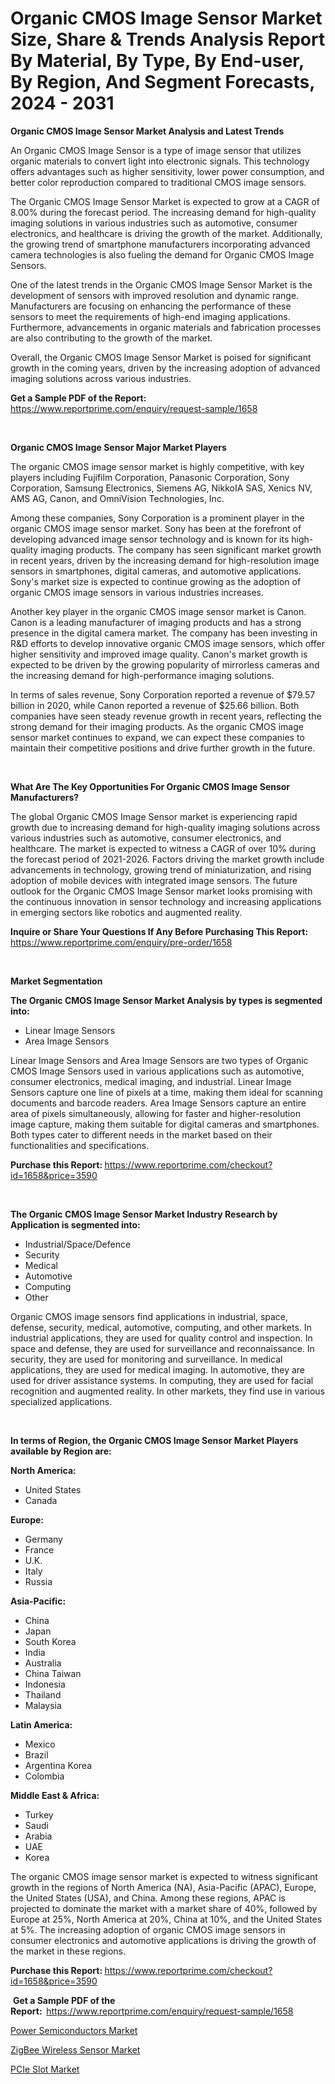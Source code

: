 <p><h1>Organic CMOS Image Sensor Market Size, Share & Trends Analysis Report By Material, By Type, By End-user, By Region, And Segment Forecasts, 2024 - 2031</h1></p><p><strong>Organic CMOS Image Sensor Market Analysis and Latest Trends</strong></p>
<p><p>An Organic CMOS Image Sensor is a type of image sensor that utilizes organic materials to convert light into electronic signals. This technology offers advantages such as higher sensitivity, lower power consumption, and better color reproduction compared to traditional CMOS image sensors.</p><p>The Organic CMOS Image Sensor Market is expected to grow at a CAGR of 8.00% during the forecast period. The increasing demand for high-quality imaging solutions in various industries such as automotive, consumer electronics, and healthcare is driving the growth of the market. Additionally, the growing trend of smartphone manufacturers incorporating advanced camera technologies is also fueling the demand for Organic CMOS Image Sensors.</p><p>One of the latest trends in the Organic CMOS Image Sensor Market is the development of sensors with improved resolution and dynamic range. Manufacturers are focusing on enhancing the performance of these sensors to meet the requirements of high-end imaging applications. Furthermore, advancements in organic materials and fabrication processes are also contributing to the growth of the market.</p><p>Overall, the Organic CMOS Image Sensor Market is poised for significant growth in the coming years, driven by the increasing adoption of advanced imaging solutions across various industries.</p></p>
<p><strong>Get a Sample PDF of the Report:&nbsp;</strong> <a href="https://www.reportprime.com/enquiry/request-sample/1658">https://www.reportprime.com/enquiry/request-sample/1658</a></p>
<p>&nbsp;</p>
<p><strong>Organic CMOS Image Sensor Major Market Players</strong></p>
<p><p>The organic CMOS image sensor market is highly competitive, with key players including Fujifilm Corporation, Panasonic Corporation, Sony Corporation, Samsung Electronics, Siemens AG, NikkoIA SAS, Xenics NV, AMS AG, Canon, and OmniVision Technologies, Inc. </p><p>Among these companies, Sony Corporation is a prominent player in the organic CMOS image sensor market. Sony has been at the forefront of developing advanced image sensor technology and is known for its high-quality imaging products. The company has seen significant market growth in recent years, driven by the increasing demand for high-resolution image sensors in smartphones, digital cameras, and automotive applications. Sony's market size is expected to continue growing as the adoption of organic CMOS image sensors in various industries increases.</p><p>Another key player in the organic CMOS image sensor market is Canon. Canon is a leading manufacturer of imaging products and has a strong presence in the digital camera market. The company has been investing in R&D efforts to develop innovative organic CMOS image sensors, which offer higher sensitivity and improved image quality. Canon's market growth is expected to be driven by the growing popularity of mirrorless cameras and the increasing demand for high-performance imaging solutions.</p><p>In terms of sales revenue, Sony Corporation reported a revenue of $79.57 billion in 2020, while Canon reported a revenue of $25.66 billion. Both companies have seen steady revenue growth in recent years, reflecting the strong demand for their imaging products. As the organic CMOS image sensor market continues to expand, we can expect these companies to maintain their competitive positions and drive further growth in the future.</p></p>
<p>&nbsp;</p>
<p><strong>What Are The Key Opportunities For Organic CMOS Image Sensor Manufacturers?</strong></p>
<p><p>The global Organic CMOS Image Sensor market is experiencing rapid growth due to increasing demand for high-quality imaging solutions across various industries such as automotive, consumer electronics, and healthcare. The market is expected to witness a CAGR of over 10% during the forecast period of 2021-2026. Factors driving the market growth include advancements in technology, growing trend of miniaturization, and rising adoption of mobile devices with integrated image sensors. The future outlook for the Organic CMOS Image Sensor market looks promising with the continuous innovation in sensor technology and increasing applications in emerging sectors like robotics and augmented reality.</p></p>
<p><strong>Inquire or Share Your Questions If Any Before Purchasing This Report:</strong> <a href="https://www.reportprime.com/enquiry/pre-order/1658">https://www.reportprime.com/enquiry/pre-order/1658</a></p>
<p>&nbsp;</p>
<p><strong>Market Segmentation</strong></p>
<p><strong>The Organic CMOS Image Sensor Market Analysis by types is segmented into:</strong></p>
<p><ul><li>Linear Image Sensors</li><li>Area Image Sensors</li></ul></p>
<p><p>Linear Image Sensors and Area Image Sensors are two types of Organic CMOS Image Sensors used in various applications such as automotive, consumer electronics, medical imaging, and industrial. Linear Image Sensors capture one line of pixels at a time, making them ideal for scanning documents and barcode readers. Area Image Sensors capture an entire area of pixels simultaneously, allowing for faster and higher-resolution image capture, making them suitable for digital cameras and smartphones. Both types cater to different needs in the market based on their functionalities and specifications.</p></p>
<p><strong>Purchase this Report:&nbsp;</strong><a href="https://www.reportprime.com/checkout?id=1658&price=3590">https://www.reportprime.com/checkout?id=1658&price=3590</a></p>
<p>&nbsp;</p>
<p><strong>The Organic CMOS Image Sensor Market Industry Research by Application is segmented into:</strong></p>
<p><ul><li>Industrial/Space/Defence</li><li>Security</li><li>Medical</li><li>Automotive</li><li>Computing</li><li>Other</li></ul></p>
<p><p>Organic CMOS image sensors find applications in industrial, space, defense, security, medical, automotive, computing, and other markets. In industrial applications, they are used for quality control and inspection. In space and defense, they are used for surveillance and reconnaissance. In security, they are used for monitoring and surveillance. In medical applications, they are used for medical imaging. In automotive, they are used for driver assistance systems. In computing, they are used for facial recognition and augmented reality. In other markets, they find use in various specialized applications.</p></p>
<p>&nbsp;</p>
<p><strong>In terms of Region, the Organic CMOS Image Sensor Market Players available by Region are:</strong></p>
<p>
    <p> <strong> North America: </strong>
        <ul>
            <li>United States</li>
            <li>Canada</li>
        </ul>
        </p> 
    <p> <strong> Europe: </strong>
        <ul>
            <li>Germany</li>
            <li>France</li>
            <li>U.K.</li>
            <li>Italy</li>
            <li>Russia</li>
        </ul>
        </p> 
    <p> <strong> Asia-Pacific: </strong>
        <ul>
            <li>China</li>
            <li>Japan</li>
            <li>South Korea</li>
            <li>India</li>
            <li>Australia</li>
            <li>China Taiwan</li>
            <li>Indonesia</li>
            <li>Thailand</li>
            <li>Malaysia</li>
        </ul>
        </p> 
    <p> <strong> Latin America: </strong>
        <ul>
            <li>Mexico</li>
            <li>Brazil</li>
            <li>Argentina Korea</li>
            <li>Colombia</li>
        </ul>
        </p> 
    <p> <strong> Middle East & Africa: </strong>
        <ul>
            <li>Turkey</li>
            <li>Saudi</li>
            <li>Arabia</li>
            <li>UAE</li>
            <li>Korea</li>
        </ul>
    </p>
    </p>
<p><p>The organic CMOS image sensor market is expected to witness significant growth in the regions of North America (NA), Asia-Pacific (APAC), Europe, the United States (USA), and China. Among these regions, APAC is projected to dominate the market with a market share of 40%, followed by Europe at 25%, North America at 20%, China at 10%, and the United States at 5%. The increasing adoption of organic CMOS image sensors in consumer electronics and automotive applications is driving the growth of the market in these regions.</p></p>
<p><strong>Purchase this Report: </strong><a href="https://www.reportprime.com/checkout?id=1658&price=3590">https://www.reportprime.com/checkout?id=1658&price=3590</a></p>
<p>&nbsp;<strong>Get a Sample PDF of the Report:&nbsp;&nbsp;</strong><a href="https://www.reportprime.com/enquiry/request-sample/1658">https://www.reportprime.com/enquiry/request-sample/1658</a></p>
<p><strong></strong></p>
<p><p><a href="https://github.com/kosella/Market-Research-Report-List-2/blob/main/power-semiconductors-market.md">Power Semiconductors Market</a></p><p><a href="https://github.com/nathandecarvalho/Market-Research-Report-List-2/blob/main/zigbee-wireless-sensor-market.md">ZigBee Wireless Sensor Market</a></p><p><a href="https://github.com/kufem1/Market-Research-Report-List-2/blob/main/pcie-slot-market.md">PCIe Slot Market</a></p></p>